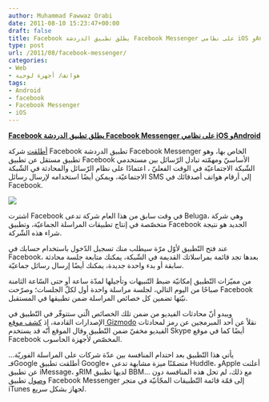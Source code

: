 ```yaml
---
author: Muhammad Fawwaz Orabi
date: 2011-08-10 15:23:47+00:00
draft: false
title: Facebook يطلق تطبيق الدردشة Facebook Messenger على نظامي iOS وAndroid
type: post
url: /2011/08/facebook-messenger/
categories:
- Web
- هواتف/ أجهزة لوحية
tags:
- Android
- facebook
- Facebook Messenger
- iOS
---
```


[**Facebook يطلق تطبيق الدردشة Facebook Messenger على نظامي iOS وAndroid**](https://www.it-scoop.com/2011/08/facebook-messenger/)


[أطلقت](http://mashable.com/2011/08/09/facebook-messenger/) شركة Facebook تطبيق الدردشة Facebook Messenger الخاص بها، وهو تطبيق مستقل عن تطبيق Facebook الأساسيّ ومهمّته تبادل الرّسائل بين مستخدمي الشّبكة الاجتماعيّة في الوقت الفعليّ ، اعتمادًا على نظام الرّسائل والمحادثة في الشّبكة الاجتماعيّة، ويمكن أيضًا استخدامه لإرسال رسائل SMS إلى أرقام هواتف أصدقائك في Facebook.

[![](https://www.it-scoop.com/wp-content/uploads/2011/08/Facebook-Messenger.jpg)
](https://www.it-scoop.com/2011/08/facebook-messenger/)

اشترت Facebook في وقت سابق من هذا العام شركة تدعى Beluga، وهي شركة متخصّصة في إنتاج تطبيقات المراسلة الجماعيّة، وتطبيق Facebook الجديد هو نتيجة شراء هذه الشّركة.

عند فتح التّطبيق لأوّل مرّة سيطلب منك تسجيل الدّخول باستخدام حسابك في Facebook، بعدها تجد قائمة بمراسلاتك القديمة في الشّبكة، يمكنك متابعة جلسة محادثة سابقة أو بدء واحدة جديدة، يمكنك أيضًا إرسال رسائل جماعيّة.

من مميّزات التّطبيق إمكانيّة ضبط التّنبيهات وتأجيلها لمدّة ساعة أو حتى السّاعة الثامنة صباحًا من اليوم التالي، لجلسة مراسلة واحدة أول لكلّ الجلسات؛ وصرّحت Facebook نيّتها تضمين كل خصائص المراسلة ضمن تطبيقها في المستقبل.

ويبدو أنّ محادثات الفيديو من ضمن تلك الخصائص الّتي ستتوفّر في التّطبيق في الإصدارات القادمة، إذ [كشف موقع Gizmodo](http://gizmodo.com/5829436/facebooks-hiding-video+chat-in-its-messenger-app) نقلاً عن أحد المبرمجين عن رمز لمحادثات الفيديو مخفيّ ضمن التّطبيق وقال الموقع أنّه قد يستخدم Skype أيضًا كما في موقع Facebook المخصّص لأجهزة الحاسوب.

يأتي هذا التّطبيق بعد احتدام المنافسة بين عدّة شركات على المراسلة الفوريّة... فـGoogle أطلقت تطبيق Google+ متضمّنًا ميزة مشابهة تدعى Huddle، وApple أعلنت عن تطبيق iMessage، وRIM لديها تطبيق BBM... مع ذلك، لم تحل هذه المنافسة دون [وصول](http://mashable.com/2011/08/10/facebook-messenger-app/) تطبيق Facebook Messenger إلى قمّة قائمة التّطبيقات المجّانيّة في متجر iTunes لجهاز بشكل سريع.


